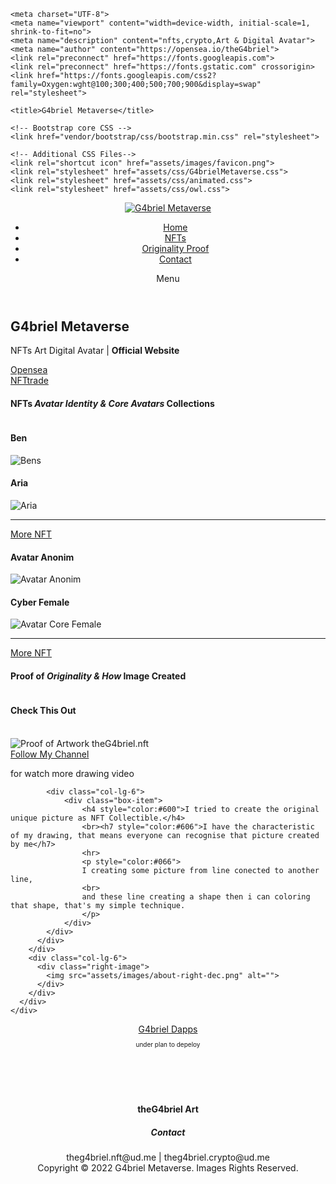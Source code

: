 <!DOCTYPE html>
<html lang="en">

  <head>

    <meta charset="UTF-8">
    <meta name="viewport" content="width=device-width, initial-scale=1, shrink-to-fit=no">
    <meta name="description" content="nfts,crypto,Art & Digital Avatar">
    <meta name="author" content="https://opensea.io/theG4briel">
    <link rel="preconnect" href="https://fonts.googleapis.com">
    <link rel="preconnect" href="https://fonts.gstatic.com" crossorigin>
    <link href="https://fonts.googleapis.com/css2?family=Oxygen:wght@100;300;400;500;700;900&display=swap" rel="stylesheet">

    <title>G4briel Metaverse</title>

    <!-- Bootstrap core CSS -->
    <link href="vendor/bootstrap/css/bootstrap.min.css" rel="stylesheet">

    <!-- Additional CSS Files--> 
    <link rel="shortcut icon" href="assets/images/favicon.png">
    <link rel="stylesheet" href="assets/css/G4brielMetaverse.css">
    <link rel="stylesheet" href="assets/css/animated.css">
    <link rel="stylesheet" href="assets/css/owl.css">

  </head>

<body>

  <!-- Preloader Start  -->
  <div id="js-preloader" class="js-preloader">
    <div class="preloader-inner">
      <span class="dot"></span>
      <div class="dots">
        <span></span>
        <span></span>
        <span></span>
      </div>
    </div>
  </div>
  <!--  Preloader End  -->

<!--  Header Area Start  -->
  <header class="header-area header-sticky wow slideInDown" data-wow-duration="0.75s" data-wow-delay="0s">
    <div class="container">
      <div class="row">
        <div class="col-12">
          <nav class="main-nav">
            <!--  Logo Start  -->
            <a href="index.html" class="logo">
              <img src="assets/images/logo.png" alt="G4briel Metaverse">
            </a>
            <!--  Logo End  -->
            <!--  Menu Start  -->
            <ul class="nav">
              <li class="scroll-to-section"><a href="#Home" class="active">Home</a></li>
              <li class="scroll-to-section"><a href="#NFTs">NFTs</a></li>
              <li class="scroll-to-section"><a href="#Originaly">Originality Proof</a></li>
              <li class="scroll-to-section"><a href="#Contact">Contact</a></li>
            </ul>        
            <a class='menu-trigger'>
                <span>Menu</span>
            </a>
            <!--  Menu End  -->
          </nav>
        </div>
      </div>
    </div>
</header>
  <!--  Header Area End  -->

  <div class="main-banner wow fadeIn" id="Home" data-wow-duration="1s" data-wow-delay="0.5s">
    <div class="container">
      <div class="row">
        <div class="col-lg-12">
          <div class="row">
            <div class="col-lg-6 align-self-center">
              <div class="left-content show-up header-text wow fadeInLeft" data-wow-duration="1s" data-wow-delay="1s">
                <div class="row">
                  <div class="col-lg-12">
                    <h2>G4briel Metaverse</h2>
                    <p>NFTs Art Digital Avatar | <b>Official Website</b></p>
                  </div>
                  <div class="col-lg-12">
                    <div class="white-button first-button scroll-to-section">
                      <a href="https://www.opensea.io/collection/avataridentity">Opensea</a>
                    </div>
                    <div class="white-button scroll-to-section">
                      <a href="https://www.nftrade.com/assets/polygon/0x3e02d40c020e82e07cccab0435f81cad62294a75">NFTtrade</i></a>
                    </div>
                  </div>
                </div>
              </div>
            </div>
            <div class="col-lg-6">
              <div class="right-image wow fadeInRight" data-wow-duration="1s" data-wow-delay="0.5s">
                <img src="assets/images/slider-dec.png" alt="">
              </div>
            </div>
          </div>
        </div>
      </div>
    </div>
  </div>

  <div id="NFTs" class="services section">
    <div class="container">
      <div class="row">
        <div class="col-lg-8 offset-lg-2">
          <div class="section-heading  wow fadeInDown" data-wow-duration="1s" data-wow-delay="0.5s">
            <h4>NFTs <em>Avatar Identity & Core Avatars</em> Collections</h4>
            <img src="assets/images/heading-line-dec.png" alt="">
          </div>
        </div>
      </div>
    </div>
    <div class="container">
      <div class="row">
        <div class="col-lg-3">
          <div class="service-item first-service">
            <div class="icon"></div>
            <h4>Ben</h4>
            <img src="assets/images/bens.jpg" alt="Bens">
          </div>
        </div>
        <div class="col-lg-3">
          <div class="service-item first-service">
            <div class="icon"></div>
            <h4>Aria</h4>
            <img src="assets/images/aria.jpg" alt="Aria">
            <hr>
            <div class="text-button">
              <a href="https://www.opensea.io/collection/avataridentity">More NFT<i class="fa fa-arrow-right"></i></a>
            </div>
          </div>
        </div>
        <div class="col-lg-3">
          <div class="service-item second-service">
            <div class="icon"></div>
            <h4>Avatar Anonim</h4>
            <img src="assets/images/Avatar Anonim.jpg" alt="Avatar Anonim">
          </div>
        </div>
        <div class="col-lg-3">
          <div class="service-item second-service">
            <div class="icon"></div>
            <h4>Cyber Female</h4>
            <img src="assets/images/Avatar Core Female.jpg" alt="Avatar Core Female">
            <hr>
            <div class="text-button">
              <a href="https://www.nftrade.com/assets/polygon/0x3e02d40c020e82e07cccab0435f81cad62294a75">More NFT<i class="fa fa-arrow-right"></i></a>
            </div>
          </div>
        </div>
      </div>
    </div>
</div>

  <div id="Originaly" class="about-us section">
    <div class="container">
      <div class="row">
        <div class="col-lg-6 align-self-center">
          <div class="section-heading">
            <h4>Proof of<em> Originality &amp; How</em> Image Created</h4>
            <img src="assets/images/heading-line-dec.png" alt="">
            <p></p>
          </div>
          <div class="row">
            <div class="col-lg-6">
              <div class="box-item">
                <h4><a>Check This Out</a></h4>
                <br>
                <img src="assets/images/Proofofworkart.gif" alt="Proof of Artwork theG4briel.nft">
                <div class="gradient-button">
                	<a href="https://www.youtube.com/c/theG4brielNFT">Follow My Channel</a>
                	<p>for watch more drawing video</p>
              	</div>
              </div>
            </div>
            
            <div class="col-lg-6">
            	<div class="box-item">
                	<h4 style="color:#600">I tried to create the original unique picture as NFT Collectible.</h4>
                    <br><h7 style="color:#606">I have the characteristic of my drawing, that means everyone can recognise that picture created by me</h7>
                    <hr>
                    <p style="color:#066">
                    I creating some picture from line conected to another line,
                    <br>
                    and these line creating a shape then i can coloring that shape, that's my simple technique.
                	</p>
                </div>
            </div>
          </div>
        </div>
        <div class="col-lg-6">
          <div class="right-image">
            <img src="assets/images/about-right-dec.png" alt="">
          </div>
        </div>
      </div>
    </div>
</div>

  <footer id="Contact">
    <div class="container">
      <div class="row">
      			<div class="gradient-button" align="center" style="padding-bottom:60px">
                	<a href="#">G4briel Dapps</a>
                	<p style="font-size:x-small">under plan to depeloy</p>
              	</div>
        <div class="col-lg-8 offset-lg-2">
          <div class="section-heading" align="center">
            <h4><b>theG4briel Art</b></h4>
          </div>
        </div>
      </div>
      <div>
          <div class="contact" align="center">
            <h5><b>Contact</b></h5>
            <h7>theg4briel.nft@ud.me  | theg4briel.crypto@ud.me</h7>
          </div>
      </div>
	  <div class="row">
        <div class="col-lg-12">
          <div class="copyright-text" align="center">
            <h9>Copyright © 2022 G4briel Metaverse. Images Rights Reserved.</h9>
          </div>
        </div>
      </div>
    </div>
    </div>
  </footer>


  <!-- Scripts -->
  <script src="vendor/jquery/jquery.min.js"></script>
  <script src="vendor/bootstrap/js/bootstrap.bundle.min.js"></script>
  <script src="assets/js/owl-carousel.js"></script>
  <script src="assets/js/animation.js"></script>
  <script src="assets/js/imagesloaded.js"></script>
  <script src="assets/js/popup.js"></script>
  <script src="assets/js/custom.js"></script>
</body>
</html>
